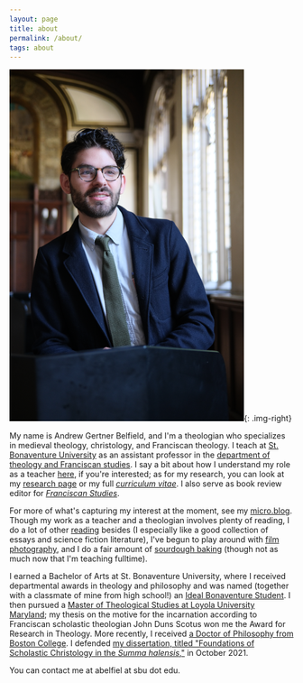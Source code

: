 ```yaml
---
layout: page
title: about
permalink: /about/
tags: about
---
```


![me](/images/me.png){: .img-right}

My name is Andrew Gertner Belfield, and I'm a theologian who specializes in medieval theology, christology, and Franciscan theology. I teach at [St. Bonaventure University](https://www.sbu.edu/) as an assistant professor in the [department of theology and Franciscan studies](https://www.sbu.edu/academics/theology-and-franciscan-studies). I say a bit about how I understand my role as a teacher [here](/teaching/), if you're interested; as for my research, you can look at my [research page](/research/) or my full *[curriculum vitae](http://andrewbelfield.com/cv/)*. I also serve as book review editor for *[Franciscan Studies](https://www.franciscanpublications.com/pages/journals)*.

For more of what's capturing my interest at the moment, see my [micro.blog](/now/). Though my work as a teacher and a theologian involves plenty of reading, I do a lot of other [reading](https://now.andrewbelfield.com/categories/reading/) besides (I especially like a good collection of essays and science fiction literature), I've begun to play around with [film photography](https://now.andrewbelfield.com/categories/film/), and I do a fair amount of [sourdough baking](https://now.andrewbelfield.com/categories/breads/) (though not as much now that I'm teaching fulltime).

I earned a Bachelor of Arts at St. Bonaventure University, where I received departmental awards in theology and philosophy and was named (together with a classmate of mine from high school!) an [Ideal Bonaventure Student](https://www.oleantimesherald.com/two-students-from-same-rochester-area-school-named-2015-ideal-bonaventure-students/article_63ec3d42-fd88-11e4-a5de-6f8abef79450.html). I then pursued a [Master of Theological Studies at Loyola University Maryland](https://www.loyola.edu/academics/theology/graduate/mts); my thesis on the motive for the incarnation according to Franciscan scholastic theologian John Duns Scotus won me the Award for Research in Theology. More recently, I received [a Doctor of Philosophy from Boston College](https://www.bc.edu/bc-web/schools/mcas/departments/theology.html). I defended [my dissertation, titled "Foundations of Scholastic Christology in the *Summa halensis*,"](https://www.proquest.com/dissertations-theses/foundations-scholastic-christology-em-summa/docview/2629099977/se-2?accountid=45220) in October 2021.

You can contact me at abelfiel at sbu dot edu.
